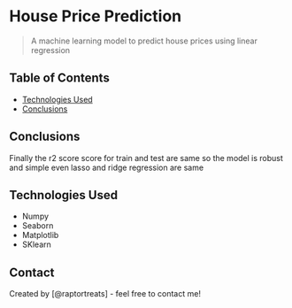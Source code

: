 # House Price Prediction
> A machine learning model to predict house prices using linear regression


## Table of Contents
* [Technologies Used](#technologies-used)
* [Conclusions](#conclusions)


<!-- You don't have to answer all the questions - just the ones relevant to your project. -->

## Conclusions
Finally the r2 score score for train and test are same so the model is robust and simple 
even lasso and ridge regression are same 

<!-- You don't have to answer all the questions - just the ones relevant to your project. -->


## Technologies Used
- Numpy
- Seaborn
- Matplotlib
- SKlearn 




## Contact
Created by [@raptortreats] - feel free to contact me!


<!-- Optional -->
<!-- ## License -->
<!-- This project is open source and available under the [... License](). -->

<!-- You don't have to include all sections - just the one's relevant to your project -->
